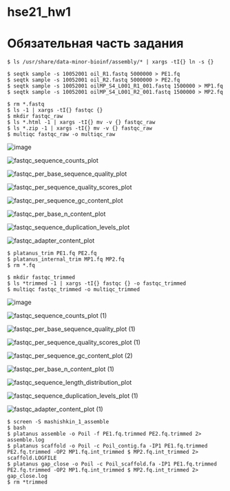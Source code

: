 # hse21_hw1
# Обязательная часть задания
```
$ ls /usr/share/data-minor-bioinf/assembly/* | xargs -tI{} ln -s {} 
```
```
$ seqtk sample -s 10052001 oil_R1.fastq 5000000 > PE1.fq
$ seqtk sample -s 10052001 oil_R2.fastq 5000000 > PE2.fq
$ seqtk sample -s 10052001 oilMP_S4_L001_R1_001.fastq 1500000 > MP1.fq
$ seqtk sample -s 10052001 oilMP_S4_L001_R2_001.fastq 1500000 > MP2.fq
```
```
$ rm *.fastq
$ ls -1 | xargs -tI{} fastqc {}
$ mkdir fastqc_raw
$ ls *.html -1 | xargs -tI{} mv -v {} fastqc_raw
$ ls *.zip -1 | xargs -tI{} mv -v {} fastqc_raw
$ multiqc fastqc_raw -o multiqc_raw
```
![image](https://user-images.githubusercontent.com/59726719/139101778-10b7f989-49fe-47a7-98c5-3e6703eb87e3.png)

![fastqc_sequence_counts_plot](https://user-images.githubusercontent.com/59726719/139101371-d915f4f8-6300-4081-bccd-7ce747274c3e.png)

![fastqc_per_base_sequence_quality_plot](https://user-images.githubusercontent.com/59726719/139101869-1031ccd5-0afb-4cc5-acc3-e3935b09aedb.png)

![fastqc_per_sequence_quality_scores_plot](https://user-images.githubusercontent.com/59726719/139101939-bcf1b091-b3ca-4809-a744-b839947a7267.png)

![fastqc_per_sequence_gc_content_plot](https://user-images.githubusercontent.com/59726719/139102137-933c33ea-0a3e-4653-8927-f8ac5383d192.png)

![fastqc_per_base_n_content_plot](https://user-images.githubusercontent.com/59726719/139102408-35ccd046-d8bf-4134-b03b-453626ae5e81.png)

![fastqc_sequence_duplication_levels_plot](https://user-images.githubusercontent.com/59726719/139102462-ee30c45e-aecc-49c3-8051-39fe7d16ddda.png)

![fastqc_adapter_content_plot](https://user-images.githubusercontent.com/59726719/139102543-9d5d3c4c-f7f2-425c-b720-61ca090acb68.png)

```
$ platanus_trim PE1.fq PE2.fq
$ platanus_internal_trim MP1.fq MP2.fq
$ rm *.fq
```
```
$ mkdir fastqc_trimmed
$ ls *trimmed -1 | xargs -tI{} fastqc {} -o fastqc_trimmed
$ multiqc fastqc_trimmed -o multiqc_trimmed
```
![image](https://user-images.githubusercontent.com/59726719/139102734-3a05d685-2df9-4081-8d74-e6cd2e6b7069.png)

![fastqc_sequence_counts_plot (1)](https://user-images.githubusercontent.com/59726719/139102791-484af75d-c81a-47de-a651-6ad1ae932927.png)

![fastqc_per_base_sequence_quality_plot (1)](https://user-images.githubusercontent.com/59726719/139102871-e546f7d0-fe7d-4f85-a371-23e52fd33c17.png)

![fastqc_per_sequence_quality_scores_plot (1)](https://user-images.githubusercontent.com/59726719/139102934-6e5b3e93-9ab6-4de9-9bc6-be8e1ed5def0.png)

![fastqc_per_sequence_gc_content_plot (2)](https://user-images.githubusercontent.com/59726719/139103029-f1ac7a89-0fa1-433c-a1b8-a47562cfdbe4.png)

![fastqc_per_base_n_content_plot (1)](https://user-images.githubusercontent.com/59726719/139103127-27e747fe-b218-46db-be3a-6cf3008bff01.png)

![fastqc_sequence_length_distribution_plot](https://user-images.githubusercontent.com/59726719/139103200-2affbad0-6deb-4b97-9991-52d0133e7dc7.png)

![fastqc_sequence_duplication_levels_plot (1)](https://user-images.githubusercontent.com/59726719/139103256-911f6f94-4c6e-40f4-9de4-472347e881f1.png)

![fastqc_adapter_content_plot (1)](https://user-images.githubusercontent.com/59726719/139103310-7927c4be-6383-4483-9812-2414dd858919.png)

```
$ screen -S mashishkin_1_assemble
$ bash
$ platanus assemble -o Poil -f PE1.fq.trimmed PE2.fq.trimmed 2> assemble.log
$ platanus scaffold -o Poil -c Poil_contig.fa -IP1 PE1.fq.trimmed PE2.fq.trimmed -OP2 MP1.fq.int_trimmed $ MP2.fq.int_trimmed 2> scaffold.LOGFILE
$ platanus gap_close -o Poil -c Poil_scaffold.fa -IP1 PE1.fq.trimmed PE2.fq.trimmed -OP2 MP1.fq.int_trimmed $ MP2.fq.int_trimmed 2> gap_close.log
$ rm *trimmed
```
